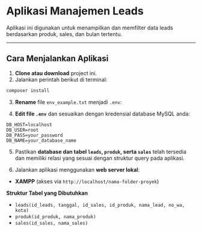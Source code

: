 # Aplikasi Manajemen Leads

Aplikasi ini digunakan untuk menampilkan dan memfilter data leads berdasarkan produk, sales, dan bulan tertentu.

---

## Cara Menjalankan Aplikasi

1. **Clone atau download** project ini.  
2. Jalankan perintah berikut di terminal:
```bash
composer install
```

3. **Rename** file `env_example.txt` menjadi `.env`:

4. **Edit file `.env`** dan sesuaikan dengan kredensial database MySQL anda:
```env
DB_HOST=localhost
DB_USER=root
DB_PASS=your_password
DB_NAME=your_database_name
```

5. Pastikan **database dan tabel `leads`, `produk`, serta `sales`** telah tersedia dan memiliki relasi yang sesuai dengan struktur query pada aplikasi.

6. Jalankan aplikasi menggunakan **web server lokal**:
-  **XAMPP** (akses via `http://localhost/nama-folder-proyek`)


 **Struktur Tabel yang Dibutuhkan**
- `leads(id_leads, tanggal, id_sales, id_produk, nama_lead, no_wa, kota)`  
- `produk(id_produk, nama_produk)`  
- `sales(id_sales, nama_sales)`
